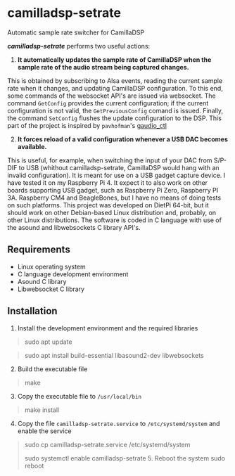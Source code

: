 # camilladsp-setrate
Automatic sample rate switcher for CamillaDSP

**_camilladsp-setrate_** performs two useful actions:
1. **It automatically updates the sample rate of CamillaDSP when the sample rate of the audio stream being captured changes.**

This is obtained by subscribing to Alsa events, reading the current sample rate when it changes, and updating CamillaDSP configuration. To this end, some commands of the websocket API's are issued via websocket. The command `GetConfig` provides the current configuration; if the current configuration is not valid, the `GetPreviousConfig` comand is issued. Finally, the command `SetConfig` flushes the update configuration to the DSP.
This part of the project is inspired by `pavhofman`'s [gaudio_ctl](https://github.com/pavhofman/gaudio_ctl)

2. **It forces reload of a valid configuration whenever a USB DAC becomes available.**

This is useful, for example, when switching the input of your DAC from S/P-DIF to USB (whithout camilladsp-setrate, CamillaDSP would hang with an invalid configuration).
It is meant for use on a USB gadget capture device. I have tested it on my Raspberry Pi 4. It expect it to also work on other boards supporting USB gadget, such as Raspberry Pi Zero, Raspberry PI 3A. Raspberry CM4 and BeagleBones, but I have no means of doing tests on such platforms.
This project was developed on DietPi 64-bit, but it should work on other Debian-based Linux distribution and, probably, on other Linux distributions.
The software is coded in C language with use of the asound and libwebsockets C library API's.
## Requirements
- Linux operating system
- C language development environment
- Asound C library
- Libwebsocket C library
## Installation
1. Install the development environment and the required libraries
> sudo apt update

> sudo apt install build-essential libasound2-dev libwebsockets
2. Build the executable file
>make
3. Copy the executable file to `/usr/local/bin`
> make install
4. Copy the file `camilladsp-setrate.service` to `/etc/systemd/system` and enable the service
> sudo cp camilladsp-setrate.service /etc/systemd/system
> 
> sudo systemctl enable camilladsp-setrate
> 5. Reboot the system
> sudo reboot
